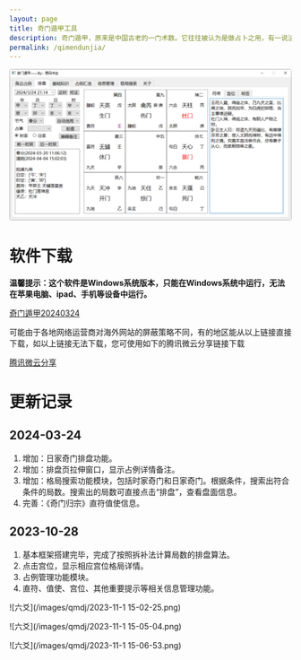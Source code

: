 ```yaml
---
layout: page
title: 奇门遁甲工具
description: 奇门遁甲，原来是中国古老的一门术数。它往往被认为是做占卜之用，有一说法是说《奇门遁甲》是中国古代人民在同大自然作斗争中，经过长期观察、反复验证，总结出来的一门传统珍贵文化遗产；按照功能划分，奇门遁甲有“理数奇门”和“法术奇门”两种。
permalink: /qimendunjia/
---
```


![奇门遁甲排盘工具](/images/qmdj/qmdj_cover.png)

# 软件下载

**温馨提示：这个软件是Windows系统版本，只能在Windows系统中运行，无法在苹果电脑、ipad、手机等设备中运行。**

[奇门遁甲20240324](/downloads/奇门遁甲20240324.zip)

可能由于各地网络运营商对海外网站的屏蔽策略不同，有的地区能从以上链接直接下载，如以上链接无法下载，您可使用如下的腾讯微云分享链接下载

[腾讯微云分享](https://share.weiyun.com/5vLWCBzd)

# 更新记录

## 2024-03-24

1. 增加：日家奇门排盘功能。
2. 增加：排盘页拉伸窗口，显示占例详情备注。
3. 增加：格局搜索功能模块，包括时家奇门和日家奇门。根据条件，搜索出符合条件的局数。搜索出的局数可直接点击“排盘”，查看盘面信息。
4. 完善：《奇门归宗》直符值使信息。

## 2023-10-28

1. 基本框架搭建完毕，完成了按照拆补法计算局数的排盘算法。
2. 点击宫位，显示相应宫位格局详情。
3. 占例管理功能模块。
4. 直符、值使、宫位、其他重要提示等相关信息管理功能。

![六爻](/images/qmdj/2023-11-1 15-02-25.png)

![六爻](/images/qmdj/2023-11-1 15-05-04.png)

![六爻](/images/qmdj/2023-11-1 15-06-53.png)